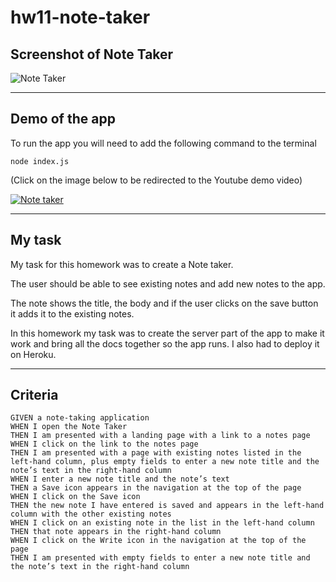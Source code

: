 # hw11-note-taker

## Screenshot of Note Taker

![Note Taker](./note-taker.jpg)

---
## Demo of the app

To run the app you will need to add the following command to the terminal

```
node index.js
```
(Click on the image below to be redirected to the Youtube demo video)

[![Note taker](./demo-screenshot.jpg)](https://)

---
## My task

My task for this homework was to create a Note taker. 

The user should be able to see existing notes and add new notes to the app. 

The note shows the title, the body and if the user clicks on the save button it adds it to the existing notes. 

In this homework my task was to create the server part of the app to make it work and bring all the docs together so the app runs. I also had to deploy it on Heroku.

---
## Criteria

```
GIVEN a note-taking application
WHEN I open the Note Taker
THEN I am presented with a landing page with a link to a notes page
WHEN I click on the link to the notes page
THEN I am presented with a page with existing notes listed in the left-hand column, plus empty fields to enter a new note title and the note’s text in the right-hand column
WHEN I enter a new note title and the note’s text
THEN a Save icon appears in the navigation at the top of the page
WHEN I click on the Save icon
THEN the new note I have entered is saved and appears in the left-hand column with the other existing notes
WHEN I click on an existing note in the list in the left-hand column
THEN that note appears in the right-hand column
WHEN I click on the Write icon in the navigation at the top of the page
THEN I am presented with empty fields to enter a new note title and the note’s text in the right-hand column
```